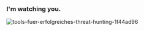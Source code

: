 ### I'm watching you.

![tools-fuer-erfolgreiches-threat-hunting-1f44ad96](https://user-images.githubusercontent.com/114157768/214658471-55906276-418b-46d6-8ab6-bd43af6657bb.jpeg)

